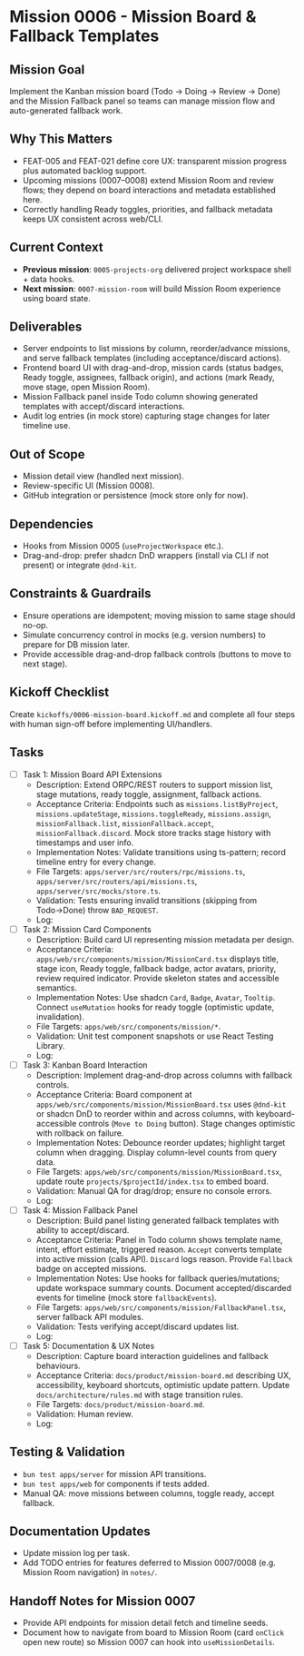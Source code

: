 # Mission 0006 - Mission Board & Fallback Templates

## Mission Goal
Implement the Kanban mission board (Todo → Doing → Review → Done) and the Mission Fallback panel so teams can manage mission flow and auto-generated fallback work.

## Why This Matters
- FEAT-005 and FEAT-021 define core UX: transparent mission progress plus automated backlog support.
- Upcoming missions (0007–0008) extend Mission Room and review flows; they depend on board interactions and metadata established here.
- Correctly handling Ready toggles, priorities, and fallback metadata keeps UX consistent across web/CLI.

## Current Context
- **Previous mission**: `0005-projects-org` delivered project workspace shell + data hooks.
- **Next mission**: `0007-mission-room` will build Mission Room experience using board state.

## Deliverables
- Server endpoints to list missions by column, reorder/advance missions, and serve fallback templates (including acceptance/discard actions).
- Frontend board UI with drag-and-drop, mission cards (status badges, Ready toggle, assignees, fallback origin), and actions (mark Ready, move stage, open Mission Room).
- Mission Fallback panel inside Todo column showing generated templates with accept/discard interactions.
- Audit log entries (in mock store) capturing stage changes for later timeline use.

## Out of Scope
- Mission detail view (handled next mission).
- Review-specific UI (Mission 0008).
- GitHub integration or persistence (mock store only for now).

## Dependencies
- Hooks from Mission 0005 (`useProjectWorkspace` etc.).
- Drag-and-drop: prefer shadcn DnD wrappers (install via CLI if not present) or integrate `@dnd-kit`.

## Constraints & Guardrails
- Ensure operations are idempotent; moving mission to same stage should no-op.
- Simulate concurrency control in mocks (e.g. version numbers) to prepare for DB mission later.
- Provide accessible drag-and-drop fallback controls (buttons to move to next stage).

## Kickoff Checklist
Create `kickoffs/0006-mission-board.kickoff.md` and complete all four steps with human sign-off before implementing UI/handlers.

## Tasks
- [ ] Task 1: Mission Board API Extensions
  - Description: Extend ORPC/REST routers to support mission list, stage mutations, ready toggle, assignment, fallback actions.
  - Acceptance Criteria: Endpoints such as `missions.listByProject`, `missions.updateStage`, `missions.toggleReady`, `missions.assign`, `missionFallback.list`, `missionFallback.accept`, `missionFallback.discard`. Mock store tracks stage history with timestamps and user info.
  - Implementation Notes: Validate transitions using ts-pattern; record timeline entry for every change.
  - File Targets: `apps/server/src/routers/rpc/missions.ts`, `apps/server/src/routers/api/missions.ts`, `apps/server/src/mocks/store.ts`.
  - Validation: Tests ensuring invalid transitions (skipping from Todo→Done) throw `BAD_REQUEST`.
  - Log:
- [ ] Task 2: Mission Card Components
  - Description: Build card UI representing mission metadata per design.
  - Acceptance Criteria: `apps/web/src/components/mission/MissionCard.tsx` displays title, stage icon, Ready toggle, fallback badge, actor avatars, priority, review required indicator. Provide skeleton states and accessible semantics.
  - Implementation Notes: Use shadcn `Card`, `Badge`, `Avatar`, `Tooltip`. Connect `useMutation` hooks for ready toggle (optimistic update, invalidation).
  - File Targets: `apps/web/src/components/mission/*`.
  - Validation: Unit test component snapshots or use React Testing Library.
  - Log:
- [ ] Task 3: Kanban Board Interaction
  - Description: Implement drag-and-drop across columns with fallback controls.
  - Acceptance Criteria: Board component at `apps/web/src/components/mission/MissionBoard.tsx` uses `@dnd-kit` or shadcn DnD to reorder within and across columns, with keyboard-accessible controls (`Move to Doing` button). Stage changes optimistic with rollback on failure.
  - Implementation Notes: Debounce reorder updates; highlight target column when dragging. Display column-level counts from query data.
  - File Targets: `apps/web/src/components/mission/MissionBoard.tsx`, update route `projects/$projectId/index.tsx` to embed board.
  - Validation: Manual QA for drag/drop; ensure no console errors.
  - Log:
- [ ] Task 4: Mission Fallback Panel
  - Description: Build panel listing generated fallback templates with ability to accept/discard.
  - Acceptance Criteria: Panel in Todo column shows template name, intent, effort estimate, triggered reason. `Accept` converts template into active mission (calls API). `Discard` logs reason. Provide `Fallback` badge on accepted missions.
  - Implementation Notes: Use hooks for fallback queries/mutations; update workspace summary counts. Document accepted/discarded events for timeline (mock store `fallbackEvents`).
  - File Targets: `apps/web/src/components/mission/FallbackPanel.tsx`, server fallback API modules.
  - Validation: Tests verifying accept/discard updates list.
  - Log:
- [ ] Task 5: Documentation & UX Notes
  - Description: Capture board interaction guidelines and fallback behaviours.
  - Acceptance Criteria: `docs/product/mission-board.md` describing UX, accessibility, keyboard shortcuts, optimistic update pattern. Update `docs/architecture/rules.md` with stage transition rules.
  - File Targets: `docs/product/mission-board.md`.
  - Validation: Human review.
  - Log:

## Testing & Validation
- `bun test apps/server` for mission API transitions.
- `bun test apps/web` for components if tests added.
- Manual QA: move missions between columns, toggle ready, accept fallback.

## Documentation Updates
- Update mission log per task.
- Add TODO entries for features deferred to Mission 0007/0008 (e.g. Mission Room navigation) in `notes/`.

## Handoff Notes for Mission 0007
- Provide API endpoints for mission detail fetch and timeline seeds.
- Document how to navigate from board to Mission Room (card `onClick` open new route) so Mission 0007 can hook into `useMissionDetails`.
